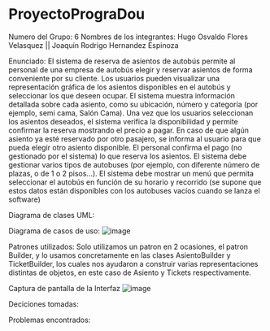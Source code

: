 # ProyectoPrograDou
Numero del Grupo: 6
Nombres de los integrantes:
Hugo Osvaldo Flores Velasquez || Joaquin Rodrigo Hernandez Espinoza

Enunciado:
El sistema de reserva de asientos de autobús permite al personal de una empresa de autobús elegir y reservar asientos de forma conveniente por su cliente. Los usuarios pueden  visualizar una representación gráfica de los asientos disponibles en el  autobús y seleccionar los que deseen ocupar. El sistema muestra información detallada sobre cada asiento, como su ubicación, número y  categoría (por ejemplo, semi cama, Salón Cama).
Una vez que los usuarios seleccionan los asientos deseados, el sistema verifica la disponibilidad y permite confirmar la reserva mostrando el precio a pagar. En caso de que algún asiento ya esté reservado por otro pasajero, se informa al usuario para que pueda elegir otro asiento disponible. El personal confirma el pago (no gestionado por el sistema) lo que reserva los asientos.
El sistema debe gestionar varios tipos de autobuses (por ejemplo, con diferente número de plazas, o de 1 o 2 pisos...).
El sistema debe mostrar un menú que permita seleccionar el autobús en función de su horario y recorrido (se supone que estos datos están disponibles con los autobuses vacíos cuando se lanza el software)

Diagrama de clases UML:


Diagrama de casos de uso:
![image](https://github.com/SonodaPopin/ProyectoPrograDou/assets/146202298/05f9e092-1167-4525-8e83-753f4513249f)

Patrones utilizados:
Solo utilizamos un patron en 2 ocasiones, el patron Builder, y lo usamos concretamente en las clases AsientoBuilder y TicketBuilder, los cuales nos ayudaron a construir varias representaciones distintas de objetos, en este caso de Asiento y Tickets respectivamente.

Captura de pantalla de la Interfaz
![image](https://github.com/SonodaPopin/ProyectoPrograDou/assets/146202298/d3807201-9af1-496f-94ce-71e02a8ee43f)

Deciciones tomadas:

Problemas encontrados:

